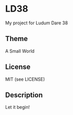 # LD38 #

My project for Ludum Dare 38

## Theme ##

A Small World

## License ##

MIT (see LICENSE)

## Description ##

Let it begin!
